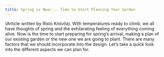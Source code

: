 ```yaml
---
title: Spring is Near... Time to Start Planning Your Garden
---
```


(Article written by Risto Kniivila). With temperatures ready to climb, we all have thoughts of spring and the exhilarating feeling of everything coming alive. Now is the time to start preparing for spring’s arrival, making a plan of our existing garden or the new one we are going to plant. There are many factors that we should incorporate into the design.  Let’s take a quick look into the different aspects we can plan for.
